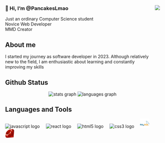 
<div>
  <img align="right" src="https://media1.tenor.com/m/Scvhaq655n0AAAAC/schwi.gif" height="240" />			
  <h3>👋 Hi, I’m @PancakesLmao</h3>
  <p>Just an ordinary Computer Science student <br>Novice Web Developer<br>MMD Creator</p>
</div>
<div>
  <h2>About me</h2>
  <p>I started my journey as software developer in 2023. Although relatively new to the field, I am enthusiastic about learning and constantly improving my skills</p>
</div>

<div>
  <h2>Github Status</h2>
  <div <div align="center">
    <img src="https://github-readme-stats.vercel.app/api?username=PancakesLmao&hide_title=false&hide_rank=false&show_icons=true&include_all_commits=true&count_private=true&disable_animations=false&theme=dracula&locale=en&hide_border=false" height="150" alt="stats graph"  />
    <img src="https://github-readme-stats.vercel.app/api/top-langs?username=PancakesLmao&locale=en&hide_title=false&layout=compact&card_width=320&langs_count=5&theme=dracula&hide_border=false" height="150" alt="languages graph"  />
  </div>
</div>


<div align="left">
  <h2>Languages and Tools</h2>
    <div>
      <img src="https://cdn.jsdelivr.net/gh/devicons/devicon/icons/javascript/javascript-original.svg" height="30" alt="javascript logo"  />
      <img width="12" />
      <img src="https://cdn.jsdelivr.net/gh/devicons/devicon/icons/react/react-original.svg" height="30" alt="react logo"  />
      <img width="12" />
      <img src="https://cdn.jsdelivr.net/gh/devicons/devicon/icons/html5/html5-original.svg" height="30" alt="html5 logo"  />
      <img width="12" />
      <img src="https://cdn.jsdelivr.net/gh/devicons/devicon/icons/css3/css3-original.svg" height="30" alt="css3 logo"  />
      <img width="12" />
      <img src="https://raw.githubusercontent.com/devicons/devicon/master/icons/mysql/mysql-original-wordmark.svg" height="30" alt="mysql logo"  />
      <img width="12" />
      <img src="https://raw.githubusercontent.com/devicons/devicon/master/icons/ruby/ruby-original.svg" height="30" alt="ruby logo"  />
    </div>
</div>

<!---
PancakesLmao/PancakesLmao is a ✨ special ✨ repository because its `README.md` (this file) appears on your GitHub profile.
You can click the Preview link to take a look at your changes.
--->
